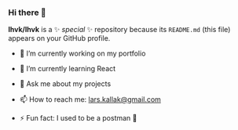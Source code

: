 ### Hi there 👋


**lhvk/lhvk** is a ✨ _special_ ✨ repository because its `README.md` (this file) appears on your GitHub profile.

- 🔭 I’m currently working on my portfolio
- 🌱 I’m currently learning React
- 💬 Ask me about my projects
- 📫 How to reach me: lars.kallak@gmail.com

- ⚡ Fun fact: I used to be a postman :postal_horn:

